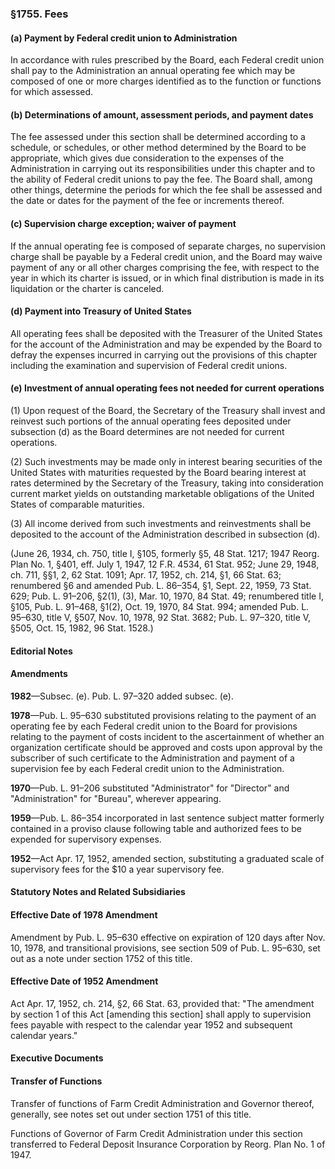 ### §1755. Fees ###

#### (a) Payment by Federal credit union to Administration ####

In accordance with rules prescribed by the Board, each Federal credit union shall pay to the Administration an annual operating fee which may be composed of one or more charges identified as to the function or functions for which assessed.

#### (b) Determinations of amount, assessment periods, and payment dates ####

The fee assessed under this section shall be determined according to a schedule, or schedules, or other method determined by the Board to be appropriate, which gives due consideration to the expenses of the Administration in carrying out its responsibilities under this chapter and to the ability of Federal credit unions to pay the fee. The Board shall, among other things, determine the periods for which the fee shall be assessed and the date or dates for the payment of the fee or increments thereof.

#### (c) Supervision charge exception; waiver of payment ####

If the annual operating fee is composed of separate charges, no supervision charge shall be payable by a Federal credit union, and the Board may waive payment of any or all other charges comprising the fee, with respect to the year in which its charter is issued, or in which final distribution is made in its liquidation or the charter is canceled.

#### (d) Payment into Treasury of United States ####

All operating fees shall be deposited with the Treasurer of the United States for the account of the Administration and may be expended by the Board to defray the expenses incurred in carrying out the provisions of this chapter including the examination and supervision of Federal credit unions.

#### (e) Investment of annual operating fees not needed for current operations ####

(1) Upon request of the Board, the Secretary of the Treasury shall invest and reinvest such portions of the annual operating fees deposited under subsection (d) as the Board determines are not needed for current operations.

(2) Such investments may be made only in interest bearing securities of the United States with maturities requested by the Board bearing interest at rates determined by the Secretary of the Treasury, taking into consideration current market yields on outstanding marketable obligations of the United States of comparable maturities.

(3) All income derived from such investments and reinvestments shall be deposited to the account of the Administration described in subsection (d).

(June 26, 1934, ch. 750, title I, §105, formerly §5, 48 Stat. 1217; 1947 Reorg. Plan No. 1, §401, eff. July 1, 1947, 12 F.R. 4534, 61 Stat. 952; June 29, 1948, ch. 711, §§1, 2, 62 Stat. 1091; Apr. 17, 1952, ch. 214, §1, 66 Stat. 63; renumbered §6 and amended Pub. L. 86–354, §1, Sept. 22, 1959, 73 Stat. 629; Pub. L. 91–206, §2(1), (3), Mar. 10, 1970, 84 Stat. 49; renumbered title I, §105, Pub. L. 91–468, §1(2), Oct. 19, 1970, 84 Stat. 994; amended Pub. L. 95–630, title V, §507, Nov. 10, 1978, 92 Stat. 3682; Pub. L. 97–320, title V, §505, Oct. 15, 1982, 96 Stat. 1528.)

#### **Editorial Notes** ####

#### Amendments ####

**1982**—Subsec. (e). Pub. L. 97–320 added subsec. (e).

**1978**—Pub. L. 95–630 substituted provisions relating to the payment of an operating fee by each Federal credit union to the Board for provisions relating to the payment of costs incident to the ascertainment of whether an organization certificate should be approved and costs upon approval by the subscriber of such certificate to the Administration and payment of a supervision fee by each Federal credit union to the Administration.

**1970**—Pub. L. 91–206 substituted "Administrator" for "Director" and "Administration" for "Bureau", wherever appearing.

**1959**—Pub. L. 86–354 incorporated in last sentence subject matter formerly contained in a proviso clause following table and authorized fees to be expended for supervisory expenses.

**1952**—Act Apr. 17, 1952, amended section, substituting a graduated scale of supervisory fees for the $10 a year supervisory fee.

#### **Statutory Notes and Related Subsidiaries** ####

#### Effective Date of 1978 Amendment ####

Amendment by Pub. L. 95–630 effective on expiration of 120 days after Nov. 10, 1978, and transitional provisions, see section 509 of Pub. L. 95–630, set out as a note under section 1752 of this title.

#### Effective Date of 1952 Amendment ####

Act Apr. 17, 1952, ch. 214, §2, 66 Stat. 63, provided that: "The amendment by section 1 of this Act [amending this section] shall apply to supervision fees payable with respect to the calendar year 1952 and subsequent calendar years."

#### **Executive Documents** ####

#### Transfer of Functions ####

Transfer of functions of Farm Credit Administration and Governor thereof, generally, see notes set out under section 1751 of this title.

Functions of Governor of Farm Credit Administration under this section transferred to Federal Deposit Insurance Corporation by Reorg. Plan No. 1 of 1947.